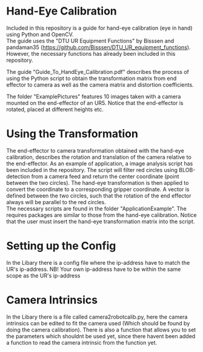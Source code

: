 # Hand-Eye Calibration
Included in this repository is a guide for hand-eye calibration (eye in hand) using Python and OpenCV.\
The guide uses the "DTU UR Equipment Functions" by Bisssen and pandaman35 (https://github.com/Bisssen/DTU_UR_equipment_functions). However, the necessary functions has already been included in this repository.

The guide "Guide_To_HandEye_Calibration.pdf" describes the process of using the Python script to obtain the transformation matrix from end effector to camera as well as the camera matrix and distortion coefficients.

The folder "ExamplePictures" features 10 images taken with a camera mounted on the end-effector of an UR5. Notice that the end-effector is rotated, placed at different heights etc.

# Using the Transformation
The end-effector to camera transformation obtained with the hand-eye calibration, describes the rotation and translation of the camera relative to the end-effector. As an example of application, a image analysis script has been included in the repository. The script will filter red circles using BLOB-detection from a camera feed and return the center coordinate (point between the two circles). The hand-eye transformation is then applied to convert the coordinate to a corresponding gripper coordinate. A vector is defined between the two circles, such that the rotation of the end effector always will be parallel to the red circles.\
The necessary scripts are found in the folder "ApplicationExample". The requires packages are similar to those from the hand-eye calibration. Notice that the user must insert the hand-eye transformation matrix into the script.

# Setting up the Config
In the Libary there is a config file where the ip-address have to match the UR's ip-address. NB! Your own ip-address have to be within the same scope as the UR's ip-address

# Camera Intrinsics
In the Libary there is a file called camera2robotcalib.py, here the camera intrinsics can be edited to fit the camera used (Which should be found by doing the camera calibration). There is also a function that allows you to set the parameters which shouldnt be used yet, since there havent been added a function to read the camera intrinsic from the function yet. 
